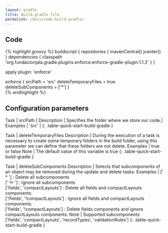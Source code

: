 ```yaml
---
layout: gradle
title: Build.gradle file
permalink: /docs/code-build-gradle/
---
```

## Code


{% highlight groovy %}
   buildscript {
       repositories {
         mavenCentral()
         jcenter()
       }
       dependencies {
           classpath 'org.fundacionjala.gradle.plugins.enforce:enforce-gradle-plugin:1.1.2'
       }
   }

   apply plugin: 'enforce'
   
   enforce {
       srcPath = 'src'
       deleteTemporaryFiles = true
       deleteSubComponents = ['*']
   }   
{% endhighlight %}


## Configuration parameters

Task | srcPath |
Description | Specifies the folder where we store our code.|
Examples | 'src' |
{: .table-quick-start-build-gradle }

Task | deleteTemporaryFiles
Description |  During the execution of a task is necessary to create some temporary folders in the build folder, using this parameter we can define that these folders are not delete.
Examples | true  or false
Note |  The default value of this variable is true
{: .table-quick-start-build-gradle }

Task | deleteSubComponents
Description | Selects that subcomponents of an object may be removed during the update and delete tasks.
Examples | ['  \* '] : Delete all subcomponents <br> [' !\* '] : Ignore all subcomponents <br>  ['fields', 'compactLayouts'] : Delete all fields and compactLayouts components. <br>  ['!fields', '!compactLayouts'] : Ignore all fields and compactLayouts components. <br>  ['fields', '!compactLayouts'] : Delete fields components and ignore compactLayouts components.
Note | Supported subcomponents <br>['fields', 'compactLayouts', 'recordTypes', 'validationRules']
{: .table-quick-start-build-gradle }

